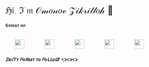 <h1 style='font-weight: lighter;'>ℌ𝔦, ℑ'𝔪 𝒪𝓂𝑜𝓃𝑜𝓋 𝒵𝒾𝓀𝓇𝒾𝓁𝓁𝑜𝒽 👏</h1>

<h4 style='font-weight: lighter;'>𝕮𝖔𝖓𝖙𝖆𝖈𝖙 𝖒𝖊:</h4>

<br />
<!-- Telegram -->
<a 
   href='https://t.me/Web_Developer_Inc/' 
   style='margin: 30px; text-decoration: none;' 
   target='_blank'
>
    <img 
         src='https://upload.wikimedia.org/wikipedia/commons/thumb/8/82/Telegram_logo.svg/2048px-Telegram_logo.svg.png'
         width='30px' 
    />
</a>
<!-- Instagram -->
<a 
   href='https://www.instagram.com/web_developer_inc/' 
   style='margin: 30px; text-decoration: none;' 
   target='_blank'
>
   <img 
        src='https://upload.wikimedia.org/wikipedia/commons/thumb/a/a5/Instagram_icon.png/2048px-Instagram_icon.png' 
        width='30px' 
   />
</a>
<!-- Facebook -->
<a 
   href='https://m.facebook.com/profile.php' 
   style='margin: 30px; text-decoration: none;' 
   target='_blank'
>
   <img 
        src='https://upload.wikimedia.org/wikipedia/commons/thumb/0/05/Facebook_Logo_%282019%29.png/768px-Facebook_Logo_%282019%29.png' 
        width='30px' 
   />
</a>
<!-- YouTube -->
<a 
   href='https://www.youtube.com/channel/UCNwWUGtugIyMtb455ku-dEw' 
   style='margin: 30px; text-decoration: none;' 
   target='_blank'
>
   <img 
        src='https://png.pngtree.com/png-vector/20221018/ourmid/pngtree-youtube-social-media-round-icon-png-image_6315993.png' 
        width='30px' 
   />
</a>
<!-- Github -->
<a 
   href='https://github.com/WebDeveloperInc/' 
   style='margin: 30px;  text-decoration: none;'
>
   <img 
        src='https://pngimg.com/uploads/github/github_PNG72.png' 
        width='30px' 
   />
</a>  


<h5>ᗪᴏᑎ'ᴛ ᖴᴏᖇɢᴇᴛ ᴛᴏ ᖴᴏᒪᒪᴏᗯ! 👈👈👈</h5>
